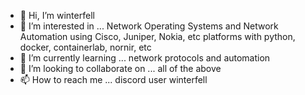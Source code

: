 - 👋 Hi, I’m winterfell
- 👀 I’m interested in ... Network Operating Systems and Network Automation using Cisco, Juniper, Nokia, etc platforms with python, docker, containerlab, nornir, etc
- 🌱 I’m currently learning ... network protocols and automation
- 💞️ I’m looking to collaborate on ... all of the above
- 📫 How to reach me ... discord user winterfell

<!---
w1nt3rfell/w1nt3rfell is a ✨ special ✨ repository because its `README.md` (this file) appears on your GitHub profile.
You can click the Preview link to take a look at your changes.
--->
